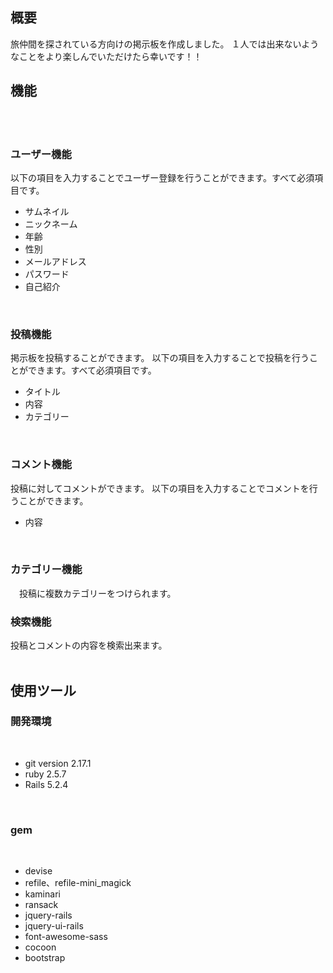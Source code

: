 <h2>概要</h2>
旅仲間を探されている方向けの掲示板を作成しました。
１人では出来ないようなことをより楽しんでいただけたら幸いです！！

<h2>機能</h2>
<br>
<br>
<h3>ユーザー機能</h3>
  以下の項目を入力することでユーザー登録を行うことができます。すべて必須項目です。
  <br>
  <ul>
    <li>サムネイル</li>
    <li>ニックネーム </li>
    <li>年齢</li>
    <li>性別</li>
    <li>メールアドレス</li>
    <li>パスワード</li>
    <li>自己紹介</li>
  </ul>
  <br>
<h3>投稿機能</h3>
  掲示板を投稿することができます。
  以下の項目を入力することで投稿を行うことができます。すべて必須項目です。
  <br>
  <ul>
    <li>タイトル</li>
    <li>内容</li>
    <li>カテゴリー</li>
  </ul>
  <br>
<h3>コメント機能</h3>
  投稿に対してコメントができます。
  以下の項目を入力することでコメントを行うことができます。
  <br>
  <ul>
    <li>内容</li>
  </ul>
  <br>
<h3>カテゴリー機能</h3>
　投稿に複数カテゴリーをつけられます。
<br>
<h3>検索機能</h3>
投稿とコメントの内容を検索出来ます。
<br>
<br>
<h2>使用ツール</h2>
<h3>開発環境</h3>
<br>
  <ul>
    <li>git version 2.17.1</li>
    <li>ruby 2.5.7</li>
    <li>Rails 5.2.4</li>
  </ul>
  <br>
<h3>gem</h3>
<br>
<ul>
    <li>devise</li>
    <li>refile、refile-mini_magick</li>
    <li>kaminari</li>
    <li>ransack</li>
    <li>jquery-rails</li>
    <li>jquery-ui-rails</li>
    <li>font-awesome-sass</li>
    <li>cocoon</li>
    <li>bootstrap</li>
  </ul>
<br>
